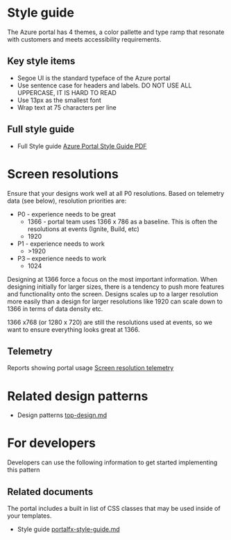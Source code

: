 ﻿# Style guide

The Azure portal has 4 themes, a color pallette and type ramp that resonate with customers and meets accessibility requirements.


## Key style items
* Segoe UI is the standard typeface of the Azure portal
* Use sentence case for headers and labels. DO NOT USE ALL UPPERCASE, IT IS HARD TO READ
* Use 13px as the smallest font
* Wrap text at 75 characters per line

## Full style guide
* Full Style guide [Azure Portal Style Guide PDF](../media/designpatterns-style-guide/Azure-Portal-Style-Guide.pdf)

# Screen resolutions
Ensure that your designs work well at all P0 resolutions.  Based on telemetry data \(see below\), resolution priorities are:

* P0 - experience needs to be great
    * 1366 - portal team uses 1366 x 786 as a baseline.  This is often the resolutions at events (Ignite, Build, etc)
    * 1920 
* P1 - experience needs to work
    * \>1920 
* P3 – experience needs to work
    * 1024


Designing at 1366 force a focus on the most important information. When designing initially for larger sizes, there is a tendency to push more features and functionality onto the screen.  Designs scales up to a larger resolution more easily than a design for larger resolutions like 1920 can scale down to 1366 in terms of data density etc.

1366 x768 (or 1280 x 720) are still the resolutions used at events, so we want to ensure everything looks great at 1366. 


## Telemetry
Reports showing portal usage
[Screen resolution telemetry](https://msit.powerbi.com/groups/me/dashboards/7b218d20-f0aa-4858-b0f9-567386a0ac1c)


# Related design patterns
* Design patterns [top-design.md](top-design.md)


# For developers 
Developers can use the following information to get started implementing this pattern

## Related documents
The portal includes a built in list of CSS classes that may be used inside of your templates.
* Style guide [portalfx-style-guide.md](portalfx-style-guide.md)
